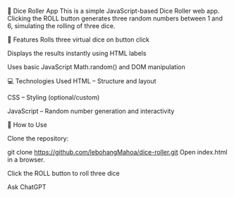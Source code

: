 🎲 Dice Roller App
This is a simple JavaScript-based Dice Roller web app. Clicking the ROLL button generates three random numbers between 1 and 6, simulating the rolling of three dice.

🔧 Features
Rolls three virtual dice on button click

Displays the results instantly using HTML labels

Uses basic JavaScript Math.random() and DOM manipulation

💻 Technologies Used
HTML – Structure and layout

CSS – Styling (optional/custom)

JavaScript – Random number generation and interactivity

🚀 How to Use

Clone the repository:

git clone https://github.com/lebohangMahoa/dice-roller.git
Open index.html in a browser.

Click the ROLL button to roll three dice




Ask ChatGPT
